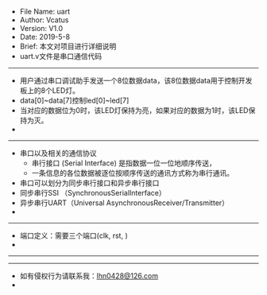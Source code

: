   * File Name: uart
  * Author: Vcatus
  * Version: V1.0
  * Date: 2019-5-8
  * Brief: 本文对项目进行详细说明
  * uart.v文件是串口通信代码
  
  ******************************************************************************************************
  * 用户通过串口调试助手发送一个8位数据data，该8位数据data用于控制开发板上的8个LED灯。
  * data[0]~data[7]控制led[0]~led[7]
  * 当对应的数据位为0时，该LED灯保持为亮，如果对应的数据为1时，该LED保持为灭。
  * 
  ******************************************************************************************************
  * 串口以及相关的通信协议
      * 串行接口 (Serial Interface) 是指数据一位一位地顺序传送，
      * 一条信息的各位数据被逐位按顺序传送的通讯方式称为串行通讯。
   * 串口可以划分为同步串行接口和异步串行接口
   * 同步串行SSI （SynchronousSerialInterface）
   * 异步串行UART（Universal AsynchronousReceiver/Transmitter）
   * 
  ******************************************************************************************************
  * 端口定义：需要三个端口(clk, rst, )
  *
  ******************************************************************************************************
 
  
  ******************************************************************************************************
  * 如有侵权行为请联系我：lhn0428@126.com
  *
